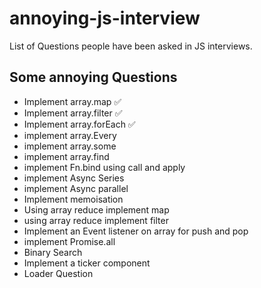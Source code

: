 # annoying-js-interview
List of Questions people have been asked in JS interviews.

## Some annoying Questions

- Implement array.map ✅
- Implement array.filter ✅
- Implement array.forEach ✅
- implement array.Every
- implement array.some
- implement array.find
- implement Fn.bind using call and apply
- implement Async Series
- implement Async parallel
- Implement memoisation
- Using array reduce implement map
- using array reduce implement filter
- Implement an Event listener on array for push and pop
- implement Promise.all
- Binary Search
- Implement a ticker component
- Loader Question